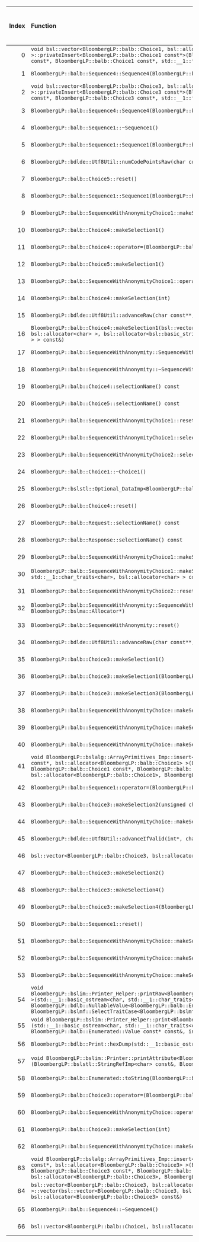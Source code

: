 |   Index | Function                                                                                                                                                                                                                                                                                                                                                                                        |   Difference in number of lines |   Function size difference in bytes | Disassembly                                                                |   Number of lines in `assume` build |   Number of bytes in `assume` build |   Number of lines in `none` build |   Number of bytes in `none` build |
|--------:|:------------------------------------------------------------------------------------------------------------------------------------------------------------------------------------------------------------------------------------------------------------------------------------------------------------------------------------------------------------------------------------------------|--------------------------------:|------------------------------------:|:---------------------------------------------------------------------------|------------------------------------:|------------------------------------:|----------------------------------:|----------------------------------:|
|       0 | `void bsl::vector<BloombergLP::balb::Choice1, bsl::allocator<BloombergLP::balb::Choice1> >::privateInsert<BloombergLP::balb::Choice1 const*>(BloombergLP::balb::Choice1 const*, BloombergLP::balb::Choice1 const*, BloombergLP::balb::Choice1 const*, std::__1::forward_iterator_tag const&)`                                                                                                   |                              24 |                                  96 | [Assumed](0.assume.s.txt), [Ignored](0.none.s.txt), [Diff](0.diff.html)    |                                 496 |                             4301648 |                               400 |                           4301760 |
|       1 | `BloombergLP::balb::Sequence4::Sequence4(BloombergLP::bslma::Allocator*)`                                                                                                                                                                                                                                                                                                                       |                              22 |                                 112 | [Assumed](1.assume.s.txt), [Ignored](1.none.s.txt), [Diff](1.diff.html)    |                                1872 |                             4248480 |                              1760 |                           4248352 |
|       2 | `void bsl::vector<BloombergLP::balb::Choice3, bsl::allocator<BloombergLP::balb::Choice3> >::privateInsert<BloombergLP::balb::Choice3 const*>(BloombergLP::balb::Choice3 const*, BloombergLP::balb::Choice3 const*, BloombergLP::balb::Choice3 const*, std::__1::forward_iterator_tag const&)`                                                                                                   |                              13 |                                  80 | [Assumed](2.assume.s.txt), [Ignored](2.none.s.txt), [Diff](2.diff.html)    |                                 752 |                             4307232 |                               672 |                           4307056 |
|       3 | `BloombergLP::balb::Sequence4::Sequence4(BloombergLP::balb::Sequence4 const&, BloombergLP::bslma::Allocator*)`                                                                                                                                                                                                                                                                                  |                              11 |                                  16 | [Assumed](3.assume.s.txt), [Ignored](3.none.s.txt), [Diff](3.diff.html)    |                                2128 |                             4250352 |                              2112 |                           4250112 |
|       4 | `BloombergLP::balb::Sequence1::~Sequence1()`                                                                                                                                                                                                                                                                                                                                                    |                              10 |                                  64 | [Assumed](4.assume.s.txt), [Ignored](4.none.s.txt), [Diff](4.diff.html)    |                                 592 |                             4258192 |                               528 |                           4258048 |
|       5 | `BloombergLP::balb::Sequence1::Sequence1(BloombergLP::balb::Sequence1 const&, BloombergLP::bslma::Allocator*)`                                                                                                                                                                                                                                                                                  |                               9 |                                  64 | [Assumed](5.assume.s.txt), [Ignored](5.none.s.txt), [Diff](5.diff.html)    |                                 928 |                             4257264 |                               864 |                           4257184 |
|       6 | `BloombergLP::bdlde::Utf8Util::numCodePointsRaw(char const*, unsigned long)`                                                                                                                                                                                                                                                                                                                    |                               9 |                                  32 | [Assumed](6.assume.s.txt), [Ignored](6.none.s.txt), [Diff](6.diff.html)    |                                  96 |                             4318256 |                                64 |                           4318512 |
|       7 | `BloombergLP::balb::Choice5::reset()`                                                                                                                                                                                                                                                                                                                                                           |                               7 |                                  16 | [Assumed](7.assume.s.txt), [Ignored](7.none.s.txt), [Diff](7.diff.html)    |                                 160 |                             4218896 |                               144 |                           4218848 |
|       8 | `BloombergLP::balb::Sequence1::Sequence1(BloombergLP::bslma::Allocator*)`                                                                                                                                                                                                                                                                                                                       |                               6 |                                  48 | [Assumed](8.assume.s.txt), [Ignored](8.none.s.txt), [Diff](8.diff.html)    |                                 880 |                             4256384 |                               832 |                           4256352 |
|       9 | `BloombergLP::balb::SequenceWithAnonymityChoice1::makeSelection(int)`                                                                                                                                                                                                                                                                                                                           |                               5 |                                   0 | [Assumed](9.assume.s.txt), [Ignored](9.none.s.txt), [Diff](9.diff.html)    |                                 288 |                             4215712 |                               288 |                           4215664 |
|      10 | `BloombergLP::balb::Choice4::makeSelection1()`                                                                                                                                                                                                                                                                                                                                                  |                               4 |                                  16 | [Assumed](10.assume.s.txt), [Ignored](10.none.s.txt), [Diff](10.diff.html) |                                 176 |                             4213728 |                               160 |                           4213696 |
|      11 | `BloombergLP::balb::Choice4::operator=(BloombergLP::balb::Choice4 const&)`                                                                                                                                                                                                                                                                                                                      |                               4 |                                  16 | [Assumed](11.assume.s.txt), [Ignored](11.none.s.txt), [Diff](11.diff.html) |                                 192 |                             4212624 |                               176 |                           4212624 |
|      12 | `BloombergLP::balb::Choice5::makeSelection1()`                                                                                                                                                                                                                                                                                                                                                  |                               4 |                                  16 | [Assumed](12.assume.s.txt), [Ignored](12.none.s.txt), [Diff](12.diff.html) |                                 208 |                             4219152 |                               192 |                           4219088 |
|      13 | `BloombergLP::balb::SequenceWithAnonymityChoice1::operator=(BloombergLP::balb::SequenceWithAnonymityChoice1 const&)`                                                                                                                                                                                                                                                                            |                               4 |                                  16 | [Assumed](13.assume.s.txt), [Ignored](13.none.s.txt), [Diff](13.diff.html) |                                 176 |                             4215104 |                               160 |                           4215072 |
|      14 | `BloombergLP::balb::Choice4::makeSelection(int)`                                                                                                                                                                                                                                                                                                                                                |                               4 |                                   0 | [Assumed](14.assume.s.txt), [Ignored](14.none.s.txt), [Diff](14.diff.html) |                                 368 |                             4213360 |                               368 |                           4213328 |
|      15 | `BloombergLP::bdlde::Utf8Util::advanceRaw(char const**, char const*, unsigned long, long)`                                                                                                                                                                                                                                                                                                      |                               4 |                                   0 | [Assumed](15.assume.s.txt), [Ignored](15.none.s.txt), [Diff](15.diff.html) |                                 112 |                             4316272 |                               112 |                           4316528 |
|      16 | `BloombergLP::balb::Choice4::makeSelection1(bsl::vector<bsl::basic_string<char, std::__1::char_traits<char>, bsl::allocator<char> >, bsl::allocator<bsl::basic_string<char, std::__1::char_traits<char>, bsl::allocator<char> > > > const&)`                                                                                                                                                    |                               3 |                                  16 | [Assumed](16.assume.s.txt), [Ignored](16.none.s.txt), [Diff](16.diff.html) |                                 224 |                             4212816 |                               208 |                           4212800 |
|      17 | `BloombergLP::balb::SequenceWithAnonymity::SequenceWithAnonymity(BloombergLP::bslma::Allocator*)`                                                                                                                                                                                                                                                                                               |                               3 |                                  16 | [Assumed](17.assume.s.txt), [Ignored](17.none.s.txt), [Diff](17.diff.html) |                                 384 |                             4264432 |                               368 |                           4264192 |
|      18 | `BloombergLP::balb::SequenceWithAnonymity::~SequenceWithAnonymity()`                                                                                                                                                                                                                                                                                                                            |                               3 |                                  16 | [Assumed](18.assume.s.txt), [Ignored](18.none.s.txt), [Diff](18.diff.html) |                                 192 |                             4265200 |                               176 |                           4264944 |
|      19 | `BloombergLP::balb::Choice4::selectionName() const`                                                                                                                                                                                                                                                                                                                                             |                               3 |                                   0 | [Assumed](19.assume.s.txt), [Ignored](19.none.s.txt), [Diff](19.diff.html) |                                  32 |                             4214480 |                                32 |                           4214432 |
|      20 | `BloombergLP::balb::Choice5::selectionName() const`                                                                                                                                                                                                                                                                                                                                             |                               3 |                                   0 | [Assumed](20.assume.s.txt), [Ignored](20.none.s.txt), [Diff](20.diff.html) |                                  32 |                             4219920 |                                32 |                           4219840 |
|      21 | `BloombergLP::balb::SequenceWithAnonymityChoice1::reset()`                                                                                                                                                                                                                                                                                                                                      |                               3 |                                   0 | [Assumed](21.assume.s.txt), [Ignored](21.none.s.txt), [Diff](21.diff.html) |                                  64 |                             4215648 |                                64 |                           4215600 |
|      22 | `BloombergLP::balb::SequenceWithAnonymityChoice1::selectionName() const`                                                                                                                                                                                                                                                                                                                        |                               3 |                                   0 | [Assumed](22.assume.s.txt), [Ignored](22.none.s.txt), [Diff](22.diff.html) |                                  32 |                             4216608 |                                32 |                           4216560 |
|      23 | `BloombergLP::balb::SequenceWithAnonymityChoice2::selectionName() const`                                                                                                                                                                                                                                                                                                                        |                               3 |                                   0 | [Assumed](23.assume.s.txt), [Ignored](23.none.s.txt), [Diff](23.diff.html) |                                  32 |                             4264000 |                                32 |                           4263760 |
|      24 | `BloombergLP::balb::Choice1::~Choice1()`                                                                                                                                                                                                                                                                                                                                                        |                               2 |                                  16 | [Assumed](24.assume.s.txt), [Ignored](24.none.s.txt), [Diff](24.diff.html) |                                 240 |                             4281840 |                               224 |                           4281968 |
|      25 | `BloombergLP::bslstl::Optional_DataImp<BloombergLP::balb::Choice1>::reset()`                                                                                                                                                                                                                                                                                                                    |                               2 |                                  16 | [Assumed](25.assume.s.txt), [Ignored](25.none.s.txt), [Diff](25.diff.html) |                                 256 |                             4281584 |                               240 |                           4281728 |
|      26 | `BloombergLP::balb::Choice4::reset()`                                                                                                                                                                                                                                                                                                                                                           |                               2 |                                   0 | [Assumed](26.assume.s.txt), [Ignored](26.none.s.txt), [Diff](26.diff.html) |                                 144 |                             4213216 |                               144 |                           4213184 |
|      27 | `BloombergLP::balb::Request::selectionName() const`                                                                                                                                                                                                                                                                                                                                             |                               2 |                                   0 | [Assumed](27.assume.s.txt), [Ignored](27.none.s.txt), [Diff](27.diff.html) |                                  48 |                             4274896 |                                48 |                           4274624 |
|      28 | `BloombergLP::balb::Response::selectionName() const`                                                                                                                                                                                                                                                                                                                                            |                               2 |                                   0 | [Assumed](28.assume.s.txt), [Ignored](28.none.s.txt), [Diff](28.diff.html) |                                  48 |                             4277216 |                                48 |                           4276944 |
|      29 | `BloombergLP::balb::SequenceWithAnonymityChoice1::makeSelection6()`                                                                                                                                                                                                                                                                                                                             |                               2 |                                   0 | [Assumed](29.assume.s.txt), [Ignored](29.none.s.txt), [Diff](29.diff.html) |                                 112 |                             4216080 |                               112 |                           4216032 |
|      30 | `BloombergLP::balb::SequenceWithAnonymityChoice1::makeSelection6(bsl::basic_string<char, std::__1::char_traits<char>, bsl::allocator<char> > const&)`                                                                                                                                                                                                                                           |                               2 |                                   0 | [Assumed](30.assume.s.txt), [Ignored](30.none.s.txt), [Diff](30.diff.html) |                                 272 |                             4215376 |                               272 |                           4215328 |
|      31 | `BloombergLP::balb::SequenceWithAnonymityChoice2::reset()`                                                                                                                                                                                                                                                                                                                                      |                               1 |                                  16 | [Assumed](31.assume.s.txt), [Ignored](31.none.s.txt), [Diff](31.diff.html) |                                 208 |                             4263040 |                               192 |                           4262816 |
|      32 | `BloombergLP::balb::SequenceWithAnonymity::SequenceWithAnonymity(BloombergLP::balb::SequenceWithAnonymity const&, BloombergLP::bslma::Allocator*)`                                                                                                                                                                                                                                              |                               1 |                                   0 | [Assumed](32.assume.s.txt), [Ignored](32.none.s.txt), [Diff](32.diff.html) |                                 384 |                             4264816 |                               384 |                           4264560 |
|      33 | `BloombergLP::balb::SequenceWithAnonymity::reset()`                                                                                                                                                                                                                                                                                                                                             |                               1 |                                   0 | [Assumed](33.assume.s.txt), [Ignored](33.none.s.txt), [Diff](33.diff.html) |                                 192 |                             4265584 |                               192 |                           4265312 |
|      34 | `BloombergLP::bdlde::Utf8Util::advanceRaw(char const**, char const*, long)`                                                                                                                                                                                                                                                                                                                     |                               1 |                                   0 | [Assumed](34.assume.s.txt), [Ignored](34.none.s.txt), [Diff](34.diff.html) |                                 112 |                             4316160 |                               112 |                           4316416 |
|      35 | `BloombergLP::balb::Choice3::makeSelection1()`                                                                                                                                                                                                                                                                                                                                                  |                              -1 |                                   0 | [Assumed](35.assume.s.txt), [Ignored](35.none.s.txt), [Diff](35.diff.html) |                                 112 |                             4237712 |                               112 |                           4237632 |
|      36 | `BloombergLP::balb::Choice3::makeSelection1(BloombergLP::balb::Sequence6 const&)`                                                                                                                                                                                                                                                                                                               |                              -1 |                                   0 | [Assumed](36.assume.s.txt), [Ignored](36.none.s.txt), [Diff](36.diff.html) |                                 128 |                             4236368 |                               128 |                           4236288 |
|      37 | `BloombergLP::balb::Choice3::makeSelection3(BloombergLP::balb::CustomString const&)`                                                                                                                                                                                                                                                                                                            |                              -1 |                                   0 | [Assumed](37.assume.s.txt), [Ignored](37.none.s.txt), [Diff](37.diff.html) |                                 288 |                             4236608 |                               288 |                           4236528 |
|      38 | `BloombergLP::balb::SequenceWithAnonymityChoice::makeSelection1()`                                                                                                                                                                                                                                                                                                                              |                              -1 |                                   0 | [Assumed](38.assume.s.txt), [Ignored](38.none.s.txt), [Diff](38.diff.html) |                                 112 |                             4241056 |                               112 |                           4240960 |
|      39 | `BloombergLP::balb::SequenceWithAnonymityChoice::makeSelection1(BloombergLP::balb::Sequence6 const&)`                                                                                                                                                                                                                                                                                           |                              -1 |                                   0 | [Assumed](39.assume.s.txt), [Ignored](39.none.s.txt), [Diff](39.diff.html) |                                 128 |                             4239712 |                               128 |                           4239616 |
|      40 | `BloombergLP::balb::SequenceWithAnonymityChoice::makeSelection3(BloombergLP::balb::CustomString const&)`                                                                                                                                                                                                                                                                                        |                              -1 |                                   0 | [Assumed](40.assume.s.txt), [Ignored](40.none.s.txt), [Diff](40.diff.html) |                                 288 |                             4239952 |                               288 |                           4239856 |
|      41 | `void BloombergLP::bslalg::ArrayPrimitives_Imp::insert<BloombergLP::balb::Choice1, BloombergLP::balb::Choice1 const*, bsl::allocator<BloombergLP::balb::Choice1> >(BloombergLP::balb::Choice1*, BloombergLP::balb::Choice1*, BloombergLP::balb::Choice1 const*, BloombergLP::balb::Choice1 const*, unsigned long, bsl::allocator<BloombergLP::balb::Choice1>, BloombergLP::bslmf::MetaInt<1>*)` |                              -1 |                                   0 | [Assumed](41.assume.s.txt), [Ignored](41.none.s.txt), [Diff](41.diff.html) |                                 576 |                             4302448 |                               576 |                           4302464 |
|      42 | `BloombergLP::balb::Sequence1::operator=(BloombergLP::balb::Sequence1 const&)`                                                                                                                                                                                                                                                                                                                  |                              -2 |                                  16 | [Assumed](42.assume.s.txt), [Ignored](42.none.s.txt), [Diff](42.diff.html) |                                 544 |                             4258784 |                               528 |                           4258576 |
|      43 | `BloombergLP::balb::Choice3::makeSelection2(unsigned char)`                                                                                                                                                                                                                                                                                                                                     |                              -2 |                                   0 | [Assumed](43.assume.s.txt), [Ignored](43.none.s.txt), [Diff](43.diff.html) |                                 112 |                             4236496 |                               112 |                           4236416 |
|      44 | `BloombergLP::balb::SequenceWithAnonymityChoice::makeSelection2(unsigned char)`                                                                                                                                                                                                                                                                                                                 |                              -2 |                                   0 | [Assumed](44.assume.s.txt), [Ignored](44.none.s.txt), [Diff](44.diff.html) |                                 112 |                             4239840 |                               112 |                           4239744 |
|      45 | `BloombergLP::bdlde::Utf8Util::advanceIfValid(int*, char const**, char const*, unsigned long, long)`                                                                                                                                                                                                                                                                                            |                              -2 |                                   0 | [Assumed](45.assume.s.txt), [Ignored](45.none.s.txt), [Diff](45.diff.html) |                                 528 |                             4315632 |                               528 |                           4315888 |
|      46 | `bsl::vector<BloombergLP::balb::Choice3, bsl::allocator<BloombergLP::balb::Choice3> >::~vector()`                                                                                                                                                                                                                                                                                               |                              -2 |                                   0 | [Assumed](46.assume.s.txt), [Ignored](46.none.s.txt), [Diff](46.diff.html) |                                 160 |                             4280992 |                               160 |                           4280944 |
|      47 | `BloombergLP::balb::Choice3::makeSelection2()`                                                                                                                                                                                                                                                                                                                                                  |                              -3 |                                   0 | [Assumed](47.assume.s.txt), [Ignored](47.none.s.txt), [Diff](47.diff.html) |                                  96 |                             4237824 |                                96 |                           4237744 |
|      48 | `BloombergLP::balb::Choice3::makeSelection4()`                                                                                                                                                                                                                                                                                                                                                  |                              -3 |                                   0 | [Assumed](48.assume.s.txt), [Ignored](48.none.s.txt), [Diff](48.diff.html) |                                 112 |                             4238064 |                               112 |                           4237968 |
|      49 | `BloombergLP::balb::Choice3::makeSelection4(BloombergLP::balb::CustomInt const&)`                                                                                                                                                                                                                                                                                                               |                              -3 |                                   0 | [Assumed](49.assume.s.txt), [Ignored](49.none.s.txt), [Diff](49.diff.html) |                                 128 |                             4236896 |                               128 |                           4236816 |
|      50 | `BloombergLP::balb::Sequence1::reset()`                                                                                                                                                                                                                                                                                                                                                         |                              -3 |                                   0 | [Assumed](50.assume.s.txt), [Ignored](50.none.s.txt), [Diff](50.diff.html) |                                 352 |                             4259328 |                               352 |                           4259104 |
|      51 | `BloombergLP::balb::SequenceWithAnonymityChoice::makeSelection2()`                                                                                                                                                                                                                                                                                                                              |                              -3 |                                   0 | [Assumed](51.assume.s.txt), [Ignored](51.none.s.txt), [Diff](51.diff.html) |                                  96 |                             4241168 |                                96 |                           4241072 |
|      52 | `BloombergLP::balb::SequenceWithAnonymityChoice::makeSelection4()`                                                                                                                                                                                                                                                                                                                              |                              -3 |                                   0 | [Assumed](52.assume.s.txt), [Ignored](52.none.s.txt), [Diff](52.diff.html) |                                 112 |                             4241408 |                               112 |                           4241296 |
|      53 | `BloombergLP::balb::SequenceWithAnonymityChoice::makeSelection4(BloombergLP::balb::CustomInt const&)`                                                                                                                                                                                                                                                                                           |                              -3 |                                   0 | [Assumed](53.assume.s.txt), [Ignored](53.none.s.txt), [Diff](53.diff.html) |                                 128 |                             4240240 |                               128 |                           4240144 |
|      54 | `void BloombergLP::bslim::Printer_Helper::printRaw<BloombergLP::bdlb::NullableValue<BloombergLP::balb::Enumerated::Value> >(std::__1::basic_ostream<char, std::__1::char_traits<char> >&, BloombergLP::bdlb::NullableValue<BloombergLP::balb::Enumerated::Value> const&, int, int, BloombergLP::bslmf::SelectTraitCase<BloombergLP::bslmf::SelectTrait_False>)`                                 |                              -3 |                                   0 | [Assumed](54.assume.s.txt), [Ignored](54.none.s.txt), [Diff](54.diff.html) |                                 192 |                             4286256 |                               192 |                           4286384 |
|      55 | `void BloombergLP::bslim::Printer_Helper::print<BloombergLP::balb::Enumerated::Value const*>(std::__1::basic_ostream<char, std::__1::char_traits<char> >&, BloombergLP::balb::Enumerated::Value const* const&, BloombergLP::balb::Enumerated::Value const* const&, int, int)`                                                                                                                   |                              -4 |                                 -16 | [Assumed](55.assume.s.txt), [Ignored](55.none.s.txt), [Diff](55.diff.html) |                                 240 |                             4285152 |                               256 |                           4285264 |
|      56 | `BloombergLP::bdlb::Print::hexDump(std::__1::basic_ostream<char, std::__1::char_traits<char> >&, char const*, int)`                                                                                                                                                                                                                                                                             |                              -4 |                                 -32 | [Assumed](56.assume.s.txt), [Ignored](56.none.s.txt), [Diff](56.diff.html) |                                1024 |                             4311024 |                              1056 |                           4311104 |
|      57 | `void BloombergLP::bslim::Printer::printAttribute<BloombergLP::balb::Enumerated::Value>(BloombergLP::bslstl::StringRefImp<char> const&, BloombergLP::balb::Enumerated::Value const&) const`                                                                                                                                                                                                     |                              -5 |                                   0 | [Assumed](57.assume.s.txt), [Ignored](57.none.s.txt), [Diff](57.diff.html) |                                 144 |                             4280736 |                               144 |                           4280704 |
|      58 | `BloombergLP::balb::Enumerated::toString(BloombergLP::balb::Enumerated::Value)`                                                                                                                                                                                                                                                                                                                 |                              -5 |                                 -16 | [Assumed](58.assume.s.txt), [Ignored](58.none.s.txt), [Diff](58.diff.html) |                                  16 |                             4214720 |                                32 |                           4214672 |
|      59 | `BloombergLP::balb::Choice3::operator=(BloombergLP::balb::Choice3 const&)`                                                                                                                                                                                                                                                                                                                      |                              -7 |                                   0 | [Assumed](59.assume.s.txt), [Ignored](59.none.s.txt), [Diff](59.diff.html) |                                 496 |                             4235872 |                               496 |                           4235792 |
|      60 | `BloombergLP::balb::SequenceWithAnonymityChoice::operator=(BloombergLP::balb::SequenceWithAnonymityChoice const&)`                                                                                                                                                                                                                                                                              |                              -7 |                                   0 | [Assumed](60.assume.s.txt), [Ignored](60.none.s.txt), [Diff](60.diff.html) |                                 496 |                             4239216 |                               496 |                           4239120 |
|      61 | `BloombergLP::balb::Choice3::makeSelection(int)`                                                                                                                                                                                                                                                                                                                                                |                              -9 |                                 -16 | [Assumed](61.assume.s.txt), [Ignored](61.none.s.txt), [Diff](61.diff.html) |                                 592 |                             4237120 |                               608 |                           4237024 |
|      62 | `BloombergLP::balb::SequenceWithAnonymityChoice::makeSelection(int)`                                                                                                                                                                                                                                                                                                                            |                              -9 |                                 -16 | [Assumed](62.assume.s.txt), [Ignored](62.none.s.txt), [Diff](62.diff.html) |                                 592 |                             4240464 |                               608 |                           4240352 |
|      63 | `void BloombergLP::bslalg::ArrayPrimitives_Imp::insert<BloombergLP::balb::Choice3, BloombergLP::balb::Choice3 const*, bsl::allocator<BloombergLP::balb::Choice3> >(BloombergLP::balb::Choice3*, BloombergLP::balb::Choice3*, BloombergLP::balb::Choice3 const*, BloombergLP::balb::Choice3 const*, unsigned long, bsl::allocator<BloombergLP::balb::Choice3>, BloombergLP::bslmf::MetaInt<1>*)` |                             -12 |                                 -16 | [Assumed](63.assume.s.txt), [Ignored](63.none.s.txt), [Diff](63.diff.html) |                                 688 |                             4307984 |                               704 |                           4308048 |
|      64 | `bsl::vector<BloombergLP::balb::Choice3, bsl::allocator<BloombergLP::balb::Choice3> >::vector(bsl::vector<BloombergLP::balb::Choice3, bsl::allocator<BloombergLP::balb::Choice3> > const&, bsl::allocator<BloombergLP::balb::Choice3> const&)`                                                                                                                                                  |                             -49 |                                -192 | [Assumed](64.assume.s.txt), [Ignored](64.none.s.txt), [Diff](64.diff.html) |                                 176 |                             4281408 |                               368 |                           4281360 |
|      65 | `BloombergLP::balb::Sequence4::~Sequence4()`                                                                                                                                                                                                                                                                                                                                                    |                             -66 |                                -224 | [Assumed](65.assume.s.txt), [Ignored](65.none.s.txt), [Diff](65.diff.html) |                                 720 |                             4252480 |                               944 |                           4252224 |
|      66 | `bsl::vector<BloombergLP::balb::Choice1, bsl::allocator<BloombergLP::balb::Choice1> >::~vector()`                                                                                                                                                                                                                                                                                               |                             -71 |                                -240 | [Assumed](66.assume.s.txt), [Ignored](66.none.s.txt), [Diff](66.diff.html) |                                  80 |                             4279536 |                               320 |                           4279264 |